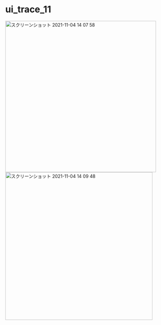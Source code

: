 # ui_trace_11

<img width="473" alt="スクリーンショット 2021-11-04 14 07 58" src="https://user-images.githubusercontent.com/54620523/140261086-c7c4808f-4b3c-4569-9924-ee16c68a1e2a.png">
<img width="462" alt="スクリーンショット 2021-11-04 14 09 48" src="https://user-images.githubusercontent.com/54620523/140261224-f4abe5f7-05b1-4a6a-be4a-6346caa83bcd.png">

